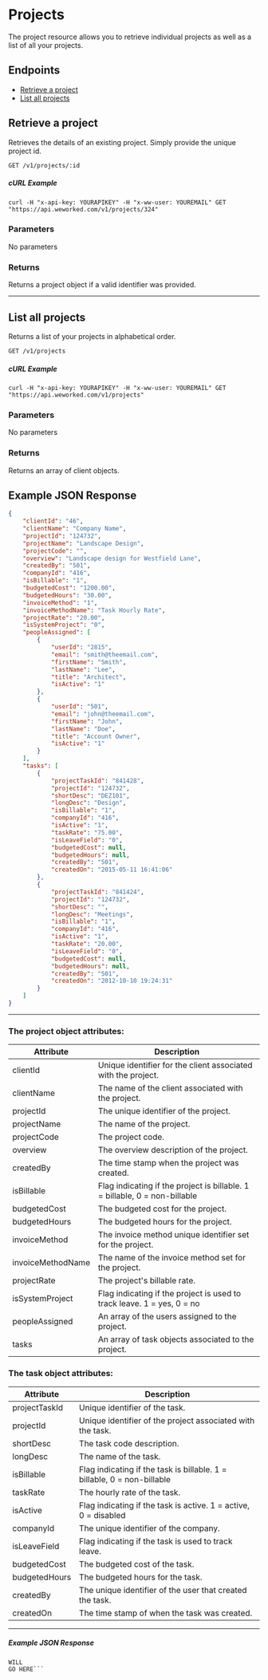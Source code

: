 
# Projects
The project resource allows you to retrieve individual projects as well as a list of all your projects.

## Endpoints
* [Retrieve a project](#retrieve-a-project)
* [List all projects](#list-all-projects)

## Retrieve a project
Retrieves the details of an existing project. Simply provide the unique project id.

`GET /v1/projects/:id`

##### cURL Example
`curl -H "x-api-key: YOURAPIKEY" -H "x-ww-user: YOUREMAIL" GET "https://api.weworked.com/v1/projects/324"`

### Parameters
No parameters

### Returns
Returns a project object if a valid identifier was provided. 

-------------

## List all projects
Returns a list of your projects in alphabetical order.

`GET /v1/projects`

##### cURL Example
`curl -H "x-api-key: YOURAPIKEY" -H "x-ww-user: YOUREMAIL" GET "https://api.weworked.com/v1/projects"`

### Parameters
No parameters

### Returns
Returns an array of client objects.

## Example JSON Response
```json
{
    "clientId": "46",
    "clientName": "Company Name",
    "projectId": "124732",
    "projectName": "Landscape Design",
    "projectCode": "",
    "overview": "Landscape design for Westfield Lane",
    "createdBy": "501",
    "companyId": "416",
    "isBillable": "1",
    "budgetedCost": "1200.00",
    "budgetedHours": "30.00",
    "invoiceMethod": "1",
    "invoiceMethodName": "Task Hourly Rate",
    "projectRate": "20.00",
    "isSystemProject": "0",
    "peopleAssigned": [
        {
            "userId": "2815",
            "email": "smith@theemail.com",
            "firstName": "Smith",
            "lastName": "Lee",
            "title": "Architect",
            "isActive": "1"
        },
        {
            "userId": "501",
            "email": "john@theemail.com",
            "firstName": "John",
            "lastName": "Doe",
            "title": "Account Owner",
            "isActive": "1"
        }
    ],
    "tasks": [
        {
            "projectTaskId": "841428",
            "projectId": "124732",
            "shortDesc": "DEZ101",
            "longDesc": "Design",
            "isBillable": "1",
            "companyId": "416",
            "isActive": "1",
            "taskRate": "75.00",
            "isLeaveField": "0",
            "budgetedCost": null,
            "budgetedHours": null,
            "createdBy": "501",
            "createdOn": "2015-05-11 16:41:06"
        },
        {
            "projectTaskId": "841424",
            "projectId": "124732",
            "shortDesc": "",
            "longDesc": "Meetings",
            "isBillable": "1",
            "companyId": "416",
            "isActive": "1",
            "taskRate": "20.00",
            "isLeaveField": "0",
            "budgetedCost": null,
            "budgetedHours": null,
            "createdBy": "501",
            "createdOn": "2012-10-10 19:24:31"
        }
    ]
}
```

-------------

### The project object attributes:

| Attribute  | Description   |
| ---------- | ------------- |
| clientId   | Unique identifier for the client associated with the project.  |
| clientName       | The name of the client associated with the project.  |
| projectId    | The unique identifier of the project. |
| projectName       | The name of the project.  |
| projectCode      | The project code.  |
| overview        | The overview description of the project.  |
| createdBy    | The time stamp when the project was created.  |
| isBillable   | Flag indicating if the project is billable. 1 = billable, 0 = non-billable  |
| budgetedCost  | The budgeted cost for the project.  |
| budgetedHours    | The budgeted hours for the project. |
| invoiceMethod    | The invoice method unique identifier set for the project.  |
| invoiceMethodName    | The name of the invoice method set for the project.  |
| projectRate    | The project's billable rate.  |
| isSystemProject    | Flag indicating if the project is used to track leave. 1 = yes, 0 = no  |
| peopleAssigned    | An array of the users assigned to the project.  |
| tasks    | An array of task objects associated to the project.  |

### The task object attributes:

| Attribute  | Description   |
| ---------- | ------------- |
| projectTaskId   | Unique identifier of the task.  |
| projectId       | Unique identifier of the project associated with the task.  |
| shortDesc    | The task code description. |
| longDesc       | The name of the task.  |
| isBillable      | Flag indicating if the task is billable. 1 = billable, 0 = non-billable  |
| taskRate      | The hourly rate of the task.  |
| isActive      | Flag indicating if the task is active. 1 = active, 0 = disabled  |
| companyId      | The unique identifier of the company.  |
| isLeaveField      | Flag indicating if the task is used to track leave. |
| budgetedCost      | The budgeted cost of the task. |
| budgetedHours      | The budgeted hours for the task.  |
| createdBy      | The unique identifier of the user that created the task.  |
| createdOn      | The time stamp of when the task was created.  |

-------------

##### Example JSON Response
```SAMPLE RESPONSE
WILL
GO HERE```



